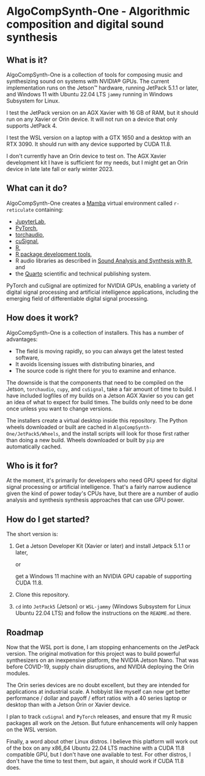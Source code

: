 # AlgoCompSynth-One - Algorithmic composition and digital sound synthesis

## What is it?

AlgoCompSynth-One is a collection of tools for composing music and synthesizing
sound on systems with NVIDIA® GPUs. The current implementation runs on
the Jetson™ hardware, running JetPack 5.1.1 or later, and Windows 11 with
Ubuntu 22.04 LTS `jammy` running in Windows Subsystem for Linux.

I test the JetPack version on an AGX Xavier with 16 GB of RAM, but it should
run on any Xavier or Orin device. It will not run on a device that only
supports JetPack 4.

I test the WSL version on a laptop with a GTX 1650 and a desktop with an
RTX 3090. It should run with any device supported by CUDA 11.8.

I don't currently have an Orin device to test on. The AGX Xavier development
kit I have is sufficient for my needs, but I might get an Orin device in late
late fall or early winter 2023.

## What can it do?

AlgoCompSynth-One creates a
[Mamba](https://mamba.readthedocs.io/en/latest/index.html) virtual environment
called `r-reticulate` containing:

- [JupyterLab](https://jupyter.org/),
- [PyTorch](https://pytorch.org/),
- [torchaudio](https://pytorch.org/audio/stable/index.html),
- [cuSignal](https://github.com/rapidsai/cusignal),
- [R](https://www.r-project.org/),
- [R package development tools](https://devtools.r-lib.org/),
- R audio libraries as described in
[Sound Analysis and Synthesis with R](https://link.springer.com/book/10.1007/978-3-319-77647-7), and
- the [Quarto](https://quarto.org/) scientific and technical publishing system.

PyTorch and cuSignal are optimized for NVIDIA GPUs, enabling a variety
of digital signal processing and artificial intelligence applications,
including the emerging field of differentiable digital signal processing.

## How does it work?

AlgoCompSynth-One is a collection of installers. This has a number of
advantages:

- The field is moving rapidly, so you can always get the latest tested software,
- It avoids licensing issues with distributing binaries, and
- The source code is right there for you to examine and enhance.

The downside is that the components that need to be compiled on the Jetson,
`torchaudio`, `cupy`, and `cuSignal`, take a fair amount of time to
build. I have included logfiles of my builds on a Jetson AGX Xavier so you
can get an idea of what to expect for build times. The builds only need to
be done once unless you want to change versions.

The installers create a virtual desktop inside this repository. The Python
wheels downloaded or built are cached in `AlgoCompSynth-One/JetPack5/Wheels`,
and the install scripts will look for those first rather than doing a new
build. Wheels downloaded or built by `pip` are automatically cached.

## Who is it for?

At the moment, it's primarily for developers who need GPU speed for digital
signal processing or artificial intelligence. That's a fairly narrow audience
given the kind of power today's CPUs have, but there are a number of audio
analysis and synthesis synthesis approaches that can use GPU power.

## How do I get started?

The short version is:

1. Get a Jetson Developer Kit (Xavier or later) and install Jetpack 5.1.1 or later,

    or

    get a Windows 11 machine with an NVIDIA GPU capable of supporting CUDA 11.8.

2. Clone this repository.

3. `cd` into `JetPack5` (Jetson)  or `WSL-jammy` (Windows Subsystem for Linux
Ubuntu 22.04 LTS) and follow the instructions on the `README.md` there.

## Roadmap

Now that the WSL port is done, I am stopping enhancements on the JetPack version.
The original motivation for this project was to build powerful synthesizers on
an inexpensive platform, the NVIDIA Jetson Nano. That was before COVID-19, supply
chain disruptions, and NVIDIA deploying the Orin modules.

The Orin series devices are no doubt excellent, but they are intended for
applications at industrial scale. A hobbyist like myself can now get
better performance / dollar and payoff / effort ratios with a 40 series
laptop or desktop than with a Jetson Orin or Xavier device.

I plan to track `cuSignal` and `PyTorch` releases, and ensure that my R music
packages all work on the Jetson. But future enhancements will only happen on
the WSL version.

Finally, a word about other Linux distros. I believe this platform will work
out of the box on any x86_64 Ubuntu 22.04 LTS machine with a CUDA 11.8
compatible GPU, but I don't have one available to test. For other distros,
I don't have the time to test them, but again, it should work if CUDA 11.8
does.
